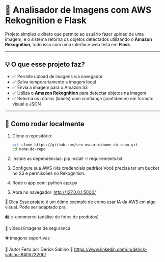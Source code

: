 # 🧠 Analisador de Imagens com AWS Rekognition e Flask

Projeto simples e direto que permite ao usuário fazer upload de uma imagem, e o sistema retorna os objetos detectados utilizando o **Amazon Rekognition**, tudo isso com uma interface web feita em **Flask**.

---

## 💡 O que esse projeto faz?

- ✅ Permite upload de imagens via navegador
- ✅ Salva temporariamente a imagem local
- ✅ Envia a imagem para o Amazon S3
- ✅ Utiliza o **Amazon Rekognition** para detectar objetos na imagem
- ✅ Retorna os rótulos (labels) com confiança (confidence) em formato visual e JSON

---

## 🚀 Como rodar localmente

1. Clone o repositório:
   ```bash
   git clone https://github.com/seu-usuario/nome-do-repo.git
   cd nome-do-repo 

2.  Instale as dependências:
pip install -r requirements.txt

3. Configure sua AWS (via credenciais padrão)
Você precisa ter um bucket no S3 e permissões no Rekognition.

4. Rode o app com: python app.py

5. Abra no navegador: http://127.0.0.1:5000/
  
📌 Dica
Esse projeto é um ótimo exemplo de como usar IA da AWS em algo visual. Pode ser adaptado pra:

🛍️ e-commerce (análise de fotos de produtos)

🎥 vídeos/imagens de segurança

⚽ imagens esportivas

📲 Autor
Feito por Derick Sabino
🔗 https://www.linkedin.com/in/derick-sabino-84052320b/

